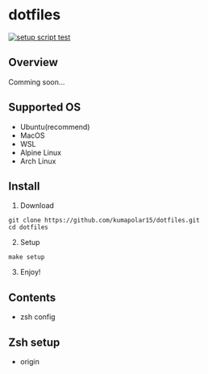 # dotfiles

[![setup script test](https://github.com/kumapolar15/dotfiles/actions/workflows/setup-test.yml/badge.svg)](https://github.com/kumapolar15/dotfiles/actions/workflows/setup-test.yml)

## Overview

Comming soon...

## Supported OS

- Ubuntu(recommend)
- MacOS
- WSL
- Alpine Linux
- Arch Linux

## Install

1. Download

```shell
git clone https://github.com/kumapolar15/dotfiles.git
cd dotfiles
```

2. Setup

```shell
make setup
```

3. Enjoy!

## Contents

- zsh config

## Zsh setup

- origin
